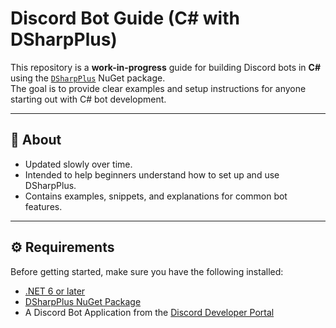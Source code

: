# Discord Bot Guide (C# with DSharpPlus)

This repository is a **work-in-progress** guide for building Discord bots in **C#** using the [`DSharpPlus`](https://www.nuget.org/packages/DSharpPlus) NuGet package.  
The goal is to provide clear examples and setup instructions for anyone starting out with C# bot development.

---

## 📌 About  
- Updated slowly over time.  
- Intended to help beginners understand how to set up and use DSharpPlus.  
- Contains examples, snippets, and explanations for common bot features.  

---

## ⚙️ Requirements  
Before getting started, make sure you have the following installed:  

- [.NET 6 or later](https://dotnet.microsoft.com/)  
- [DSharpPlus NuGet Package](https://www.nuget.org/packages/DSharpPlus)  
- A Discord Bot Application from the [Discord Developer Portal](https://discord.com/developers/applications)  
